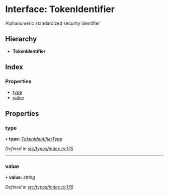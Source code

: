 # Interface: TokenIdentifier

Alphanumeric standardized security identifier

## Hierarchy

* **TokenIdentifier**

## Index

### Properties

* [type](tokenidentifier.md#type)
* [value](tokenidentifier.md#value)

## Properties

###  type

• **type**: *[TokenIdentifierType](../enums/tokenidentifiertype.md)*

*Defined in [src/types/index.ts:175](https://github.com/PolymathNetwork/polymesh-sdk/blob/7362b318/src/types/index.ts#L175)*

___

###  value

• **value**: *string*

*Defined in [src/types/index.ts:176](https://github.com/PolymathNetwork/polymesh-sdk/blob/7362b318/src/types/index.ts#L176)*
